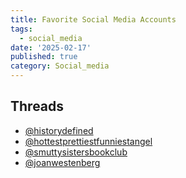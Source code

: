 ```yaml
---
title: Favorite Social Media Accounts
tags:
  - social_media
date: '2025-02-17'
published: true
category: Social_media
---
```

## Threads

*   [@historydefined](https://www.threads.net/@historydefined)
*   [@hottestprettiestfunniestangel](https://www.threads.net/@hottestprettiestfunniestangel) 
*   [@smuttysistersbookclub](https://www.threads.net/@smuttysistersbookclub)
*   [@joanwestenberg](https://www.threads.net/@joanwestenberg)
